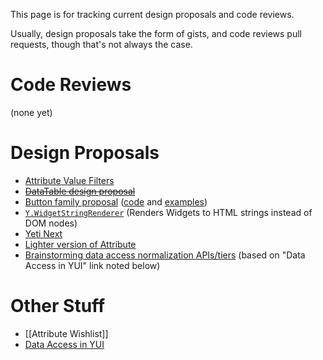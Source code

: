 This page is for tracking current design proposals and code reviews.

Usually, design proposals take the form of gists, and code reviews pull requests, though that's not always the case.

Code Reviews
============

(none yet)

Design Proposals
================

* [Attribute Value Filters](https://gist.github.com/2025242)
* <del>[DataTable design proposal](https://gist.github.com/1356355)</del>
* [Button family proposal](https://gist.github.com/1389403) ([code](https://github.com/derek/yui3-1/tree/master/src/button) and [examples](http://derek.io/~/yui/yui3/src/button/tests/manual/index.html))
* [`Y.WidgetStringRenderer`](https://gist.github.com/1386836) (Renders Widgets to HTML strings instead of DOM nodes)
* [Yeti Next](https://github.com/yui/yeti/wiki/Yeti-Next)
* [Lighter version of Attribute](http://yuilibrary.com/projects/yui3/ticket/2530190)
* [Brainstorming data access normalization APIs/tiers](https://gist.github.com/2375130) (based on "Data Access in YUI" link noted below)

Other Stuff
===========

* [[Attribute Wishlist]]
* [Data Access in YUI](https://gist.github.com/0fe7ff471d8bafb57878)